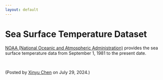 ```yaml
---
layout: default
---
```


# Sea Surface Temperature Dataset

[NOAA (National Oceanic and Atmospheric Administration)](https://www.ncei.noaa.gov/data/sea-surface-temperature-optimum-interpolation/v2.1/access/avhrr/) provides the sea surface temperature data from September 1, 1981 to the present date.

<br>
<p align="left">(Posted by <a href="https://xinychen.github.io/">Xinyu Chen</a> on July 29, 2024.)</p>
